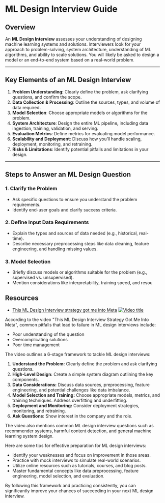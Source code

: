 # ML Design Interview Guide

## Overview
An **ML Design Interview** assesses your understanding of designing machine learning systems and solutions. Interviewers look for your approach to problem-solving, system architecture, understanding of ML algorithms, and ability to scale solutions. You will likely be asked to design a model or an end-to-end system based on a real-world problem.

---

## Key Elements of an ML Design Interview
1. **Problem Understanding**: Clearly define the problem, ask clarifying questions, and confirm the scope.
2. **Data Collection & Processing**: Outline the sources, types, and volume of data required.
3. **Model Selection**: Choose appropriate models or algorithms for the problem.
4. **System Architecture**: Design the entire ML pipeline, including data ingestion, training, validation, and serving.
5. **Evaluation Metrics**: Define metrics for evaluating model performance.
6. **Scalability and Deployment**: Discuss how you’ll handle scaling, deployment, monitoring, and retraining.
7. **Risks & Limitations**: Identify potential pitfalls and limitations in your design.

---

## Steps to Answer an ML Design Question

### 1. **Clarify the Problem**
   - Ask specific questions to ensure you understand the problem requirements.
   - Identify end-user goals and clarify success criteria.

### 2. **Define Input Data Requirements**
   - Explain the types and sources of data needed (e.g., historical, real-time).
   - Describe necessary preprocessing steps like data cleaning, feature engineering, and handling missing values.

### 3. **Model Selection**
   - Briefly discuss models or algorithms suitable for the problem (e.g., supervised vs. unsupervised).
   - Mention considerations like interpretability, training speed, and resou


## Resources
- [This ML Design Interview strategy got me into Meta](https://www.youtube.com/watch?v=XN2ymraj27g)
[![Video title](https://img.youtube.com/vi/VIDEO_ID/0.jpg)](https://www.youtube.com/watch?v=VIDEO_ID)

According to the video "This ML Design Interview Strategy Got Me Into Meta", common pitfalls that lead to failure in ML design interviews include:

* Poor understanding of the question
* Overcomplicating solutions
* Poor time management

The video outlines a 6-stage framework to tackle ML design interviews:

1. **Understand the Problem:** Clearly define the problem and ask clarifying questions.
2. **High-Level Design:** Create a simple system diagram outlining the key components.
3. **Data Considerations:** Discuss data sources, preprocessing, feature engineering, and potential challenges like data imbalance.
4. **Model Selection and Training:** Choose appropriate models, metrics, and training techniques. Address overfitting and underfitting.
5. **Deployment and Monitoring:** Consider deployment strategies, monitoring, and retraining.
6. **Ask Questions:** Show interest in the company and the role.

The video also mentions common ML design interview questions such as recommender systems, harmful content detection, and general machine learning system design.

Here are some tips for effective preparation for ML design interviews:

* Identify your weaknesses and focus on improvement in those areas.
* Practice with mock interviews to simulate real-world scenarios.
* Utilize online resources such as tutorials, courses, and blog posts.
* Master fundamental concepts like data preprocessing, feature engineering, model selection, and evaluation.

By following this framework and practicing consistently, you can significantly improve your chances of succeeding in your next ML design interview.